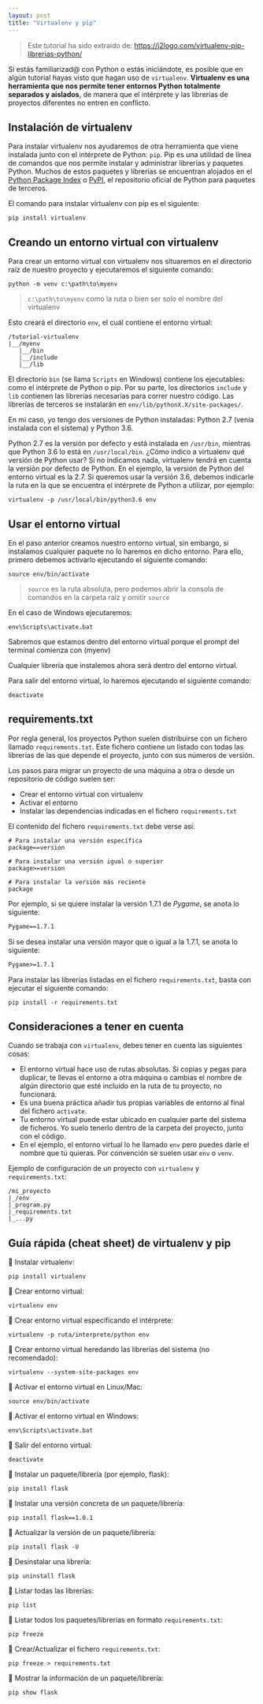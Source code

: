 ```yaml
---
layout: post
title: "Virtualenv y pip"
---
```


> Este tutorial ha sido extraído de: https://j2logo.com/virtualenv-pip-librerias-python/

Si estás familiarizad@ con Python o estás iniciándote, es posible que en algún tutorial hayas visto que hagan uso de `virtualenv`. **Virtualenv es una herramienta que nos permite tener entornos Python totalmente separados y aislados**, de manera que el intérprete y las librerías de proyectos diferentes no entren en conflicto.



## Instalación de virtualenv

Para instalar virtualenv nos ayudaremos de otra herramienta que viene instalada junto con el intérprete de Python: `pip`. Pip es una utilidad de línea de comandos que nos permite instalar y administrar librerías y paquetes Python. Muchos de estos paquetes y librerías se encuentran alojados en el [Python Package Index](https://pypi.org/) o [PyPI](https://pypi.org/), el repositorio oficial de Python para paquetes de terceros.

El comando para instalar virtualenv con pip es el siguiente:

```
pip install virtualenv
```



## Creando un entorno virtual con virtualenv

Para crear un entorno virtual con virtualenv nos situaremos en el directorio raíz de nuestro proyecto y ejecutaremos el siguiente comando:

```
python -m venv c:\path\to\myenv
```

> `c:\path\to\myenv` como la ruta o bien ser solo el nombre del virtualenv

Esto creará el directorio `env`, el cuál contiene el entorno virtual:

```
/tutorial-virtualenv
|__/myenv
   |__/bin
   |__/include
   |__/lib
```

El directorio `bin` (se llama `Scripts` en Windows) contiene los ejecutables: como el intérprete de Python o pip. Por su parte, los directorios `include` y `lib` contienen las librerías necesarias para correr nuestro código. Las librerías de terceros se instalarán en `env/lib/pythonX.X/site-packages/`.

En mi caso, yo tengo dos versiones de Python instaladas: Python 2.7 (venía instalada con el sistema) y Python 3.6.

Python 2.7 es la versión por defecto y está instalada en `/usr/bin`, mientras que Python 3.6 lo está en `/usr/local/bin`. ¿Cómo indico a virtualenv qué versión de Python usar? Si no indicamos nada, virtualenv tendrá en cuenta la versión por defecto de Python. En el ejemplo, la versión de Python del entorno virtual es la 2.7. Si queremos usar la versión 3.6, debemos indicarle la ruta en la que se encuentra el intérprete de Python a utilizar, por ejemplo:

```
virtualenv -p /usr/local/bin/python3.6 env
```



## Usar el entorno virtual

En el paso anterior creamos nuestro entorno virtual, sin embargo, si instalamos cualquier paquete no lo haremos en dicho entorno. Para ello, primero debemos activarlo ejecutando el siguiente comando:

```
source env/bin/activate
```

> `source` es la ruta absoluta, pero podemos abrir la consola de comandos en la carpeta raíz y omitir `source`

En el caso de Windows ejecutaremos:

```
env\Scripts\activate.bat
```

Sabremos que estamos dentro del entorno virtual porque el prompt del terminal comienza con (myenv)

Cualquier librería que instalemos ahora será dentro del entorno virtual.

Para salir del entorno virtual, lo haremos ejecutando el siguiente comando:

```
deactivate
```



## requirements.txt

Por regla general, los proyectos Python suelen distribuirse con un fichero llamado `requirements.txt`. Este fichero contiene un listado con todas las librerías de las que depende el proyecto, junto con sus números de versión.

Los pasos para migrar un proyecto de una máquina a otra o desde un repositorio de código suelen ser:

- Crear el entorno virtual con virtualenv
- Activar el entorno
- Instalar las dependencias indicadas en el fichero `requirements.txt`

El contenido del fichero `requirements.txt` debe verse así:

```
# Para instalar una versión específica
package==version

# Para instalar una versión igual o superior
package>=version

# Para instalar la versión más reciente
package
```

Por ejemplo, si se quiere instalar la versión 1.7.1 de *Pygame*, se anota lo siguiente:

```txt
Pygame==1.7.1
```

Si se desea instalar una versión mayor que o igual a la 1.7.1, se anota lo siguiente:

```txt
Pygame>=1.7.1
```

Para instalar las librerías listadas en el fichero `requirements.txt`, basta con ejecutar el siguiente comando:

```
pip install -r requirements.txt
```



## Consideraciones a tener en cuenta

Cuando se trabaja con `virtualenv`, debes tener en cuenta las siguientes cosas:

- El entorno virtual hace uso de rutas absolutas. Si copias y pegas para duplicar, te llevas el entorno a otra máquina o cambias el nombre de algún directorio que esté incluido en la ruta de tu proyecto, no funcionará.
- Es una buena práctica añadir tus propias variables de entorno al final del fichero `activate`.
- Tu entorno virtual puede estar ubicado en cualquier parte del sistema de ficheros. Yo suelo tenerlo dentro de la carpeta del proyecto, junto con el código.
- En el ejemplo, el entorno virtual lo he llamado `env` pero puedes darle el nombre que tú quieras. Por convención se suelen usar `env` o `venv`.

Ejemplo de configuración de un proyecto con `virtualenv` y `requirements.txt`:

```
/mi_proyecto
|_/env
|_program.py
|_requirements.txt
|_...py
```



## Guía rápida (cheat sheet) de virtualenv y pip

🎯 Instalar virtualenv:

```
pip install virtualenv
```

🎯 Crear entorno virtual:

```
virtualenv env
```

🎯 Crear entorno virtual especificando el intérprete:

```
virtualenv -p ruta/interprete/python env
```

🎯 Crear entorno virtual heredando las librerías del sistema (no recomendado):

```
virtualenv --system-site-packages env
```

🎯 Activar el entorno virtual en Linux/Mac:

```
source env/bin/activate
```

🎯 Activar el entorno virtual en Windows:

```
env\Scripts\activate.bat
```

🎯 Salir del entorno virtual:

```
deactivate
```

🎯 Instalar un paquete/librería (por ejemplo, flask):

```
pip install flask
```

🎯 Instalar una versión concreta de un paquete/librería:

```
pip install flask==1.0.1
```

🎯 Actualizar la versión de un paquete/librería:

```
pip install flask -U
```

🎯 Desinstalar una librería:

```
pip uninstall flask
```

🎯 Listar todas las librerías:

```
pip list
```

🎯 Listar todos los paquetes/librerías en formato `requirements.txt`:

```
pip freeze
```

🎯 Crear/Actualizar el fichero `requirements.txt`:

```
pip freeze > requirements.txt
```

🎯 Mostrar la información de un paquete/librería:

```
pip show flask
```



